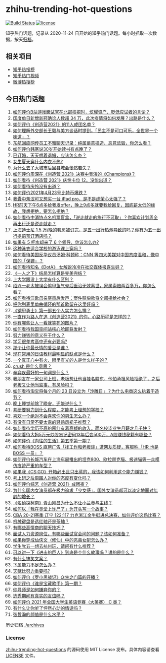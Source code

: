 # zhihu-trending-hot-questions

[![Build Status](https://github.com/justjavac/zhihu-trending-hot-questions/workflows/ci/badge.svg?branch=master)](https://github.com/justjavac/zhihu-trending-hot-questions/actions)
[![license](https://img.shields.io/github/license/justjavac/zhihu-trending-hot-questions)](https://github.com/justjavac/zhihu-trending-hot-questions/blob/master/LICENSE)

知乎热门话题，记录从 2020-11-24 日开始的知乎热门话题。每小时抓取一次数据，按天[归档](./archives)。

## 相关项目

- [知乎热搜榜](https://github.com/justjavac/zhihu-trending-top-search)
- [知乎热门视频](https://github.com/justjavac/zhihu-trending-hot-video)
- [微博热搜榜](https://github.com/justjavac/weibo-trending-hot-search)

## 今日热门话题

<!-- BEGIN -->
<!-- 最后更新时间 Sun Apr 25 2021 05:00:48 GMT+0800 (China Standard Time) -->
1. [如何评价B站游戏面试官在北邮校招时，炫耀资产、贬低应试者的言论？](https://www.zhihu.com/question/456232727)
1. [印度单日新增新冠确诊人数超 34 万，此次疫情将如何发展？出路是什么？](https://www.zhihu.com/question/456287206)
1. [如何评价《创造营2021》的11人成团名单？](https://www.zhihu.com/question/456359212)
1. [如何理解外交部长王毅与美方谈话时提到，「民主不是可口可乐，全世界一个味道」？](https://www.zhihu.com/question/456249362)
1. [东航回应网传员工不雅聊天记录：纯属蓄意捏造、恶意诋毁，你怎么看？](https://www.zhihu.com/question/456005243)
1. [如何评价韩寒说30岁开始读书有点晚了？](https://www.zhihu.com/question/456038855)
1. [已订婚，天天想着退婚，应该怎么办？](https://www.zhihu.com/question/454942755)
1. [女生夏天穿什么内衣不热?](https://www.zhihu.com/question/393443526)
1. [为什么去了大城市后回县城会怅然若失？](https://www.zhihu.com/question/455414459)
1. [如何评价周深在《创造营 2021》决赛中表演的《Champions》？](https://www.zhihu.com/question/456349482)
1. [如何看待《创造营 2021》庆怜卡位 12，没能出道？](https://www.zhihu.com/question/456378560)
1. [如何看待庆怜没有出道？](https://www.zhihu.com/question/456375790)
1. [如何评价2021年4月23号比特币爆跌？](https://www.zhihu.com/question/456098802)
1. [我囊中羞涩可又想买一台 iPad pro，是不是虚荣心太强了？](https://www.zhihu.com/question/447306269)
1. [HR前天下午6点多给我发offer，晚上9点多就要我给回复，因底薪太低的缘故，我想拒绝，要怎么拒绝？](https://www.zhihu.com/question/419480907)
1. [如何看待中消协点名机票盲盒，「说走就走的旅行不可取」？你喜欢计划周全再出行还是说走就走？](https://www.zhihu.com/question/456162853)
1. [上海迪士尼 1.5 万/晚的套房被订完，是五一出行热潮导致的吗？你有为五一出行提前预订酒店吗？](https://www.zhihu.com/question/456092642)
1. [如果有 5 杯水却来了 6 个领导，你该怎么办?](https://www.zhihu.com/question/451003725)
1. [这种泳衣适合学校的游泳课上穿吗？](https://www.zhihu.com/question/275856282)
1. [如何看待美国反华议员汤姆·科顿称：CNN 等四大美媒对中国态度温和，像中国的「保镖」？](https://www.zhihu.com/question/456256296)
1. [如何看待知名《DotA》 女解说冷冷在社交媒体报喜生娃？](https://www.zhihu.com/question/456113838)
1. [《一人之下》结局怎样算是完美完结？](https://www.zhihu.com/question/453659082)
1. [上大学跟没上大学有什么区别？](https://www.zhihu.com/question/449157690)
1. [绍兴一老太被误会偷甲鱼气晕后医治无效离世，家属索赔两百多万，你怎么看？](https://www.zhihu.com/question/455959580)
1. [如何看待江歌母亲庭审后发声：案件赔偿款将全部捐给社会？](https://www.zhihu.com/question/456188979)
1. [把你列表里单曲循环的那首歌留在这里好吗？](https://www.zhihu.com/question/455540026)
1. [《铠甲勇士》第一部五个人实力怎么排？](https://www.zhihu.com/question/378418315)
1. [一直作为路人在追《创造营2021》的你，心路历程是怎样的？](https://www.zhihu.com/question/455633431)
1. [你有哪些让人一看就笑死的图片？](https://www.zhihu.com/question/449542337)
1. [如何看待我国空间站核心舱即将发射？](https://www.zhihu.com/question/455919474)
1. [努力赚钱的意义在于什么？](https://www.zhihu.com/question/455345268)
1. [学习很差考高中还有必要吗?](https://www.zhihu.com/question/456072490)
1. [那个让你最长情的爱豆是谁？](https://www.zhihu.com/question/450221257)
1. [现在常用的日语教材最明显的缺点是什么？](https://www.zhihu.com/question/60225391)
1. [一个真正心中有火、眼里有光的人是什么样子的？](https://www.zhihu.com/question/424454066)
1. [crush 是什么意思？](https://www.zhihu.com/question/40195631)
1. [辛弃疾最好的一句词是什么？](https://www.zhihu.com/question/47242721)
1. [我朋友在一家公司上班，老板想让他当挂名股东，他怕承担风险拒绝了，之后老板又让他当监事，有风险吗？](https://www.zhihu.com/question/362109964)
1. [如何看待淘宝将每个月的 23 日设立为「沙雕日」？为什么电商这么执着于造节？](https://www.zhihu.com/question/456121329)
1. [晚上睡觉前除了晚安，还能说什么？](https://www.zhihu.com/question/318163620)
1. [考研要努力到什么程度，才能考上理想的学校？](https://www.zhihu.com/question/35688931)
1. [喜欢一个绝对不会喜欢你的男生怎么办？](https://www.zhihu.com/question/454831734)
1. [有没有日常不要太露的轻熟风裙子推荐？](https://www.zhihu.com/question/323077384)
1. [如何看待学历不高的网红有着高额的收入，而名校毕业生月薪才几千块？](https://www.zhihu.com/question/456187768)
1. [如何看待大妈5万元炒股忘记密码13年后变500万，A股赚钱秘籍有哪些？](https://www.zhihu.com/question/456204254)
1. [如何评价《向往的生活》第五季第一期？](https://www.zhihu.com/question/456150903)
1. [如何看待BOSS 直聘广告「找工作和老板谈」遭网友质疑，客服称「HR 也是 BOSS 一员」？](https://www.zhihu.com/question/456125660)
1. [如何评价长城汽车在上海车展推出的坦克800、欧拉朋克猫、极速猫等一众模仿痕迹严重的车型？](https://www.zhihu.com/question/456039131)
1. [如果我《CS:GO》开箱必出且只出蓝的，我该如何利用这个能力赚钱？](https://www.zhihu.com/question/455486625)
1. [考上研之后周围人对你的态度有变化吗？](https://www.zhihu.com/question/60111937)
1. [如何评价综艺《创造营 2021》成团夜？](https://www.zhihu.com/question/456324871)
1. [为什么国内女演员都在极力追求「少女感」，国外女演员却可以淡定地面对年龄的增长？](https://www.zhihu.com/question/325351861)
1. [《名侦探柯南》青山刚昌为什么不让小兰参与主线？](https://www.zhihu.com/question/432532554)
1. [如何以「我在灵堂上诈尸了」为开头写一个故事？](https://www.zhihu.com/question/452519152)
1. [CBA 20-21赛季 辽宁 122:117 力克浙江金牛挺进总决赛，如何评价这场比赛？](https://www.zhihu.com/question/456179430)
1. [机械键盘是选红轴还是茶轴？](https://www.zhihu.com/question/286600171)
1. [有哪些高情商的聊天技巧？](https://www.zhihu.com/question/327635458)
1. [面试人力资源岗位，有哪些面试官会问的问题？该如何准备？](https://www.zhihu.com/question/290257382)
1. [如果你穿成仙侠文（修仙）中的恶毒女配怎么办？](https://www.zhihu.com/question/411381145)
1. [学生党五一想去杭州玩，请问有什么推荐？](https://www.zhihu.com/question/454167248)
1. [可以讲一下《进击的巨人》到底是个什么故事吗？讲的是什么？](https://www.zhihu.com/question/59889547)
1. [有什么搞笑文案？](https://www.zhihu.com/question/437053807)
1. [下属能力不足怎么办？](https://www.zhihu.com/question/451793430)
1. [天赋比努力重要吗?](https://www.zhihu.com/question/452952304)
1. [如何评价《罗小黑战记》众生之门篇的开播？](https://www.zhihu.com/question/456205165)
1. [如何评价《谁是宝藏歌手》第一期？](https://www.zhihu.com/question/456184009)
1. [你导师是如何嫌弃你的？](https://www.zhihu.com/question/37098794)
1. [选秀期间有真实的友谊吗？](https://www.zhihu.com/question/453876014)
1. [如何评价 2021 年全国大学生英语竞赛（大英赛） C 类？](https://www.zhihu.com/question/456268335)
1. [有什么让你听了怦然心动的情话吗？](https://www.zhihu.com/question/362810606)
1. [张哲瀚的颜值是什么水平？](https://www.zhihu.com/question/454676355)
<!-- END -->

历史归档 [./archives](./archives)

### License

[zhihu-trending-hot-questions](https://github.com/justjavac/zhihu-trending-hot-questions) 的源码使用 MIT License 发布。具体内容请查看 [LICENSE](./LICENSE) 文件。
